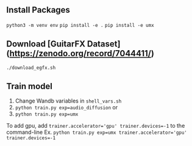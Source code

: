 
## Install Packages
`python3 -m venv env`
`pip install -e .`
`pip install -e umx`

## Download [GuitarFX Dataset] (https://zenodo.org/record/7044411/)
`./download_egfx.sh`

## Train model
1. Change Wandb variables in `shell_vars.sh`
2. `python train.py exp=audio_diffusion`
or
2. `python train.py exp=umx`

To add gpu, add `trainer.accelerator='gpu' trainer.devices=-1` to the command-line
Ex. `python train.py exp=umx trainer.accelerator='gpu' trainer.devices=-1`

